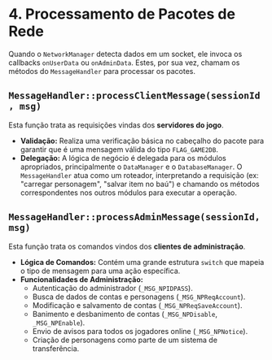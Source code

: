 # 4. Processamento de Pacotes de Rede

Quando o `NetworkManager` detecta dados em um socket, ele invoca os callbacks `onUserData` ou `onAdminData`. Estes, por sua vez, chamam os métodos do `MessageHandler` para processar os pacotes.

## `MessageHandler::processClientMessage(sessionId, msg)`

Esta função trata as requisições vindas dos **servidores do jogo**.

-   **Validação:** Realiza uma verificação básica no cabeçalho do pacote para garantir que é uma mensagem válida do tipo `FLAG_GAME2DB`.
-   **Delegação:** A lógica de negócio é delegada para os módulos apropriados, principalmente o `DataManager` e o `DatabaseManager`. O `MessageHandler` atua como um roteador, interpretando a requisição (ex: "carregar personagem", "salvar item no baú") e chamando os métodos correspondentes nos outros módulos para executar a operação.

## `MessageHandler::processAdminMessage(sessionId, msg)`

Esta função trata os comandos vindos dos **clientes de administração**.

-   **Lógica de Comandos:** Contém uma grande estrutura `switch` que mapeia o tipo de mensagem para uma ação específica.
-   **Funcionalidades de Administração:**
    -   Autenticação do administrador (`_MSG_NPIDPASS`).
    -   Busca de dados de contas e personagens (`_MSG_NPReqAccount`).
    -   Modificação e salvamento de contas (`_MSG_NPReqSaveAccount`).
    -   Banimento e desbanimento de contas (`_MSG_NPDisable`, `_MSG_NPEnable`).
    -   Envio de avisos para todos os jogadores online (`_MSG_NPNotice`).
    -   Criação de personagens como parte de um sistema de transferência.